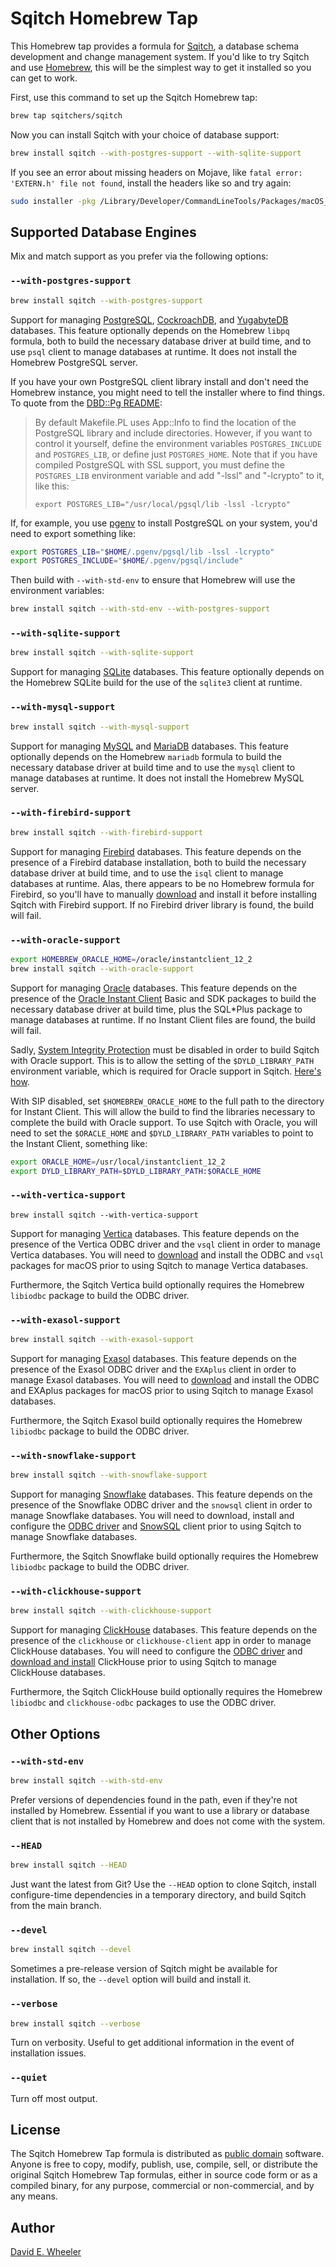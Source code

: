 Sqitch Homebrew Tap
===================

This Homebrew tap provides a formula for [Sqitch](https://sqitch.org/), a
database schema development and change management system. If you'd like to try
Sqitch and use [Homebrew](https://brew.sh/), this will be the simplest way to
get it installed so you can get to work.

First, use this command to set up the Sqitch Homebrew tap:

``` sh
brew tap sqitchers/sqitch
```

Now you can install Sqitch with your choice of database support:

``` sh
brew install sqitch --with-postgres-support --with-sqlite-support
```

If you see an error about missing headers on Mojave, like
`fatal error: 'EXTERN.h' file not found`, install the headers like so and try
again:

``` sh
sudo installer -pkg /Library/Developer/CommandLineTools/Packages/macOS_SDK_headers_for_macOS_10.14.pkg -target /
```

Supported Database Engines
--------------------------

Mix and match support as you prefer via the following options:

### `--with-postgres-support`

``` sh
brew install sqitch --with-postgres-support
```

Support for managing [PostgreSQL](https://www.postgresql.org),
[CockroachDB](https://www.cockroachlabs.com/product/), and
[YugabyteDB](https://www.yugabyte.com/yugabytedb/) databases. This feature
optionally depends on the Homebrew `libpq` formula, both to build the
necessary database driver at build time, and to use `psql` client to manage
databases at runtime. It does not install the Homebrew PostgreSQL server.

If you have your own PostgreSQL client library install and don't need the
Homebrew instance, you might need to tell the installer where to find things.
To quote from the [DBD::Pg README](https://github.com/bucardo/dbdpg#readme):

> By default Makefile.PL uses App::Info to find the location of the
> PostgreSQL library and include directories. However, if you want to
> control it yourself, define the environment variables `POSTGRES_INCLUDE`
> and `POSTGRES_LIB`, or define just `POSTGRES_HOME`. Note that if you have
> compiled PostgreSQL with SSL support, you must define the `POSTGRES_LIB`
> environment variable and add "-lssl" and "-lcrypto" to it, like this:
>
>     export POSTGRES_LIB="/usr/local/pgsql/lib -lssl -lcrypto"

If, for example, you use [pgenv](https://github.com/theory/pgenv) to
install PostgreSQL on your system, you'd need to export something like:

``` sh
export POSTGRES_LIB="$HOME/.pgenv/pgsql/lib -lssl -lcrypto"
export POSTGRES_INCLUDE="$HOME/.pgenv/pgsql/include"
```

Then build with `--with-std-env` to ensure that Homebrew will use the
environment variables:

``` sh
brew install sqitch --with-std-env --with-postgres-support
```

### `--with-sqlite-support`

``` sh
brew install sqitch --with-sqlite-support
```

Support for managing [SQLite](https://sqlite.org/) databases. This feature
optionally depends on the Homebrew SQLite build for the use of the `sqlite3`
client at runtime.

### `--with-mysql-support`

``` sh
brew install sqitch --with-mysql-support
```

Support for managing [MySQL](https://www.mysql.com) and
[MariaDB](https://mariadb.com) databases. This feature optionally depends on
the Homebrew `mariadb` formula to build the necessary database driver at build
time and to use the `mysql` client to manage databases at runtime. It does not
install the Homebrew MySQL server.

### `--with-firebird-support`

``` sh
brew install sqitch --with-firebird-support
```

Support for managing [Firebird](https://www.firebirdsql.org) databases. This
feature depends on the presence of a Firebird database installation, both to
build the necessary database driver at build time, and to use the `isql` client
to manage databases at runtime. Alas, there appears to be no Homebrew formula
for Firebird, so you'll have to manually
[download](https://www.firebirdsql.org/en/server-packages/) and install it
before installing Sqitch with Firebird support. If no Firebird driver library is
found, the build will fail.

### `--with-oracle-support`

``` sh
export HOMEBREW_ORACLE_HOME=/oracle/instantclient_12_2
brew install sqitch --with-oracle-support
```

Support for managing [Oracle](https://www.oracle.com/database/) databases. This
feature depends on the presence of the
[Oracle Instant Client](https://www.oracle.com/technetwork/topics/intel-macsoft-096467.html)
Basic and SDK packages to build the necessary database driver at build time,
plus the SQL\*Plus package to manage databases at runtime. If no Instant Client
files are found, the build will fail.

Sadly, [System Integrity Protection](https://support.apple.com/en-us/HT204899)
must be disabled in order to build Sqitch with Oracle support. This is to allow
the setting of the `$DYLD_LIBRARY_PATH` environment variable, which is required
for Oracle support in Sqitch.
[Here's how](https://www.imore.com/how-turn-system-integrity-protection-macos).

With SIP disabled, set `$HOMEBREW_ORACLE_HOME` to the full path to the directory
for Instant Client. This will allow the build to find the libraries necessary to
complete the build with Oracle support. To use Sqitch with Oracle, you will
need to set the `$ORACLE_HOME` and `$DYLD_LIBRARY_PATH` variables to point to
the Instant Client, something like:

``` sh
export ORACLE_HOME=/usr/local/instantclient_12_2
export DYLD_LIBRARY_PATH=$DYLD_LIBRARY_PATH:$ORACLE_HOME
```

### `--with-vertica-support`

    brew install sqitch --with-vertica-support

Support for managing [Vertica](https://www.vertica.com) databases. This
feature depends on the presence of the Vertica ODBC driver and the `vsql`
client in order to manage Vertica databases. You will need to
[download](https://my.vertica.com/download/vertica/client-drivers/) and
install the ODBC and `vsql` packages for macOS prior to using Sqitch to
manage Vertica databases.

Furthermore, the Sqitch Vertica build optionally requires the Homebrew
`libiodbc` package to build the ODBC driver.

### `--with-exasol-support`

``` sh
brew install sqitch --with-exasol-support
```

Support for managing [Exasol](https://www.exasol.com) databases. This feature
depends on the presence of the Exasol ODBC driver and the `EXAplus` client in
order to manage Exasol databases. You will need to
[download](https://www.exasol.com/portal/display/DOWNLOAD/) and install the ODBC
and EXAplus packages for macOS prior to using Sqitch to manage Exasol databases.

Furthermore, the Sqitch Exasol build optionally requires the Homebrew `libiodbc`
package to build the ODBC driver.

### `--with-snowflake-support`

``` sh
brew install sqitch --with-snowflake-support
```

Support for managing [Snowflake](https://www.snowflake.com) databases. This
feature depends on the presence of the Snowflake ODBC driver and the `snowsql`
client in order to manage Snowflake databases. You will need to download,
install and configure the
[ODBC driver](https://docs.snowflake.net/manuals/user-guide/odbc-download.html) and
[SnowSQL](https://docs.snowflake.net/manuals/user-guide/snowsql-install-config.html)
client prior to using Sqitch to manage Snowflake databases.

Furthermore, the Sqitch Snowflake build optionally requires the Homebrew
`libiodbc` package to build the ODBC driver.

### `--with-clickhouse-support`

``` sh
brew install sqitch --with-clickhouse-support
```

Support for managing [ClickHouse](https://clickhouse.com/clickhouse)
databases. This feature depends on the presence of the `clickhouse` or
`clickhouse-client` app in order to manage ClickHouse databases. You will need
to configure the [ODBC driver](https://github.com/clickHouse/clickhouse-odbc/)
and [download and install](https://clickhouse.com/docs/install) ClickHouse
prior to using Sqitch to manage ClickHouse databases.

Furthermore, the Sqitch ClickHouse build optionally requires the Homebrew
`libiodbc` and `clickhouse-odbc` packages to use the ODBC driver.

Other Options
-------------

### `--with-std-env`

``` sh
brew install sqitch --with-std-env
```

Prefer versions of dependencies found in the path, even if they're not installed
by Homebrew. Essential if you want to use a library or database client that is
not installed by Homebrew and does not come with the system.

### `--HEAD`

``` sh
brew install sqitch --HEAD
```

Just want the latest from Git? Use the `--HEAD` option to clone Sqitch, install
configure-time dependencies in a temporary directory, and build Sqitch from the
main branch.

### `--devel`

``` sh
brew install sqitch --devel
```

Sometimes a pre-release version of Sqitch might be available for installation.
If so, the `--devel` option will build and install it.

### `--verbose`

``` sh
brew install sqitch --verbose
```

Turn on verbosity. Useful to get additional information in the event of
installation issues.

### `--quiet`

Turn off most output.

License
-------

The Sqitch Homebrew Tap formula is distributed as
[public domain](https://en.wikipedia.org/wiki/Public_Domain) software. Anyone
is free to copy, modify, publish, use, compile, sell, or distribute the
original Sqitch Homebrew Tap formulas, either in source code form or as a
compiled binary, for any purpose, commercial or non-commercial, and by any
means.

Author
------

[David E. Wheeler](https://justatheory.com/)
